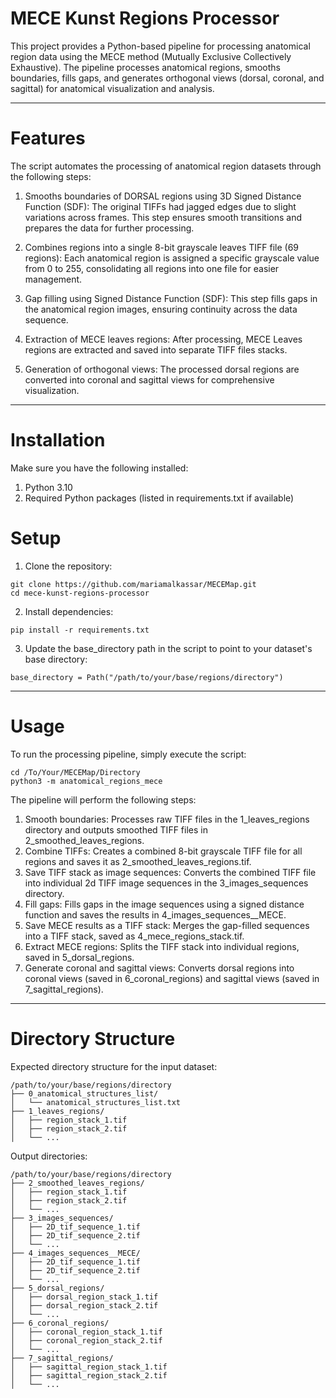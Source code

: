 # MECE Kunst Regions Processor

This project provides a Python-based pipeline for processing anatomical region data using the MECE method (Mutually Exclusive Collectively Exhaustive). 
The pipeline processes anatomical regions, smooths boundaries, fills gaps, and generates orthogonal views (dorsal, coronal, and sagittal) for anatomical visualization and analysis.

---

# Features
The script automates the processing of anatomical region datasets through the following steps:
1. Smooths boundaries of DORSAL regions using 3D Signed Distance Function (SDF):
The original TIFFs had jagged edges due to slight variations across frames. This step ensures smooth transitions and prepares the data for further processing.

2. Combines regions into a single 8-bit grayscale leaves TIFF file (69 regions):
Each anatomical region is assigned a specific grayscale value from 0 to 255, consolidating all regions into one file for easier management.

3. Gap filling using Signed Distance Function (SDF):
This step fills gaps in the anatomical region images, ensuring continuity across the data sequence.

3. Extraction of MECE leaves regions:
After processing, MECE Leaves regions are extracted and saved into separate TIFF files stacks.

4. Generation of orthogonal views:
The processed dorsal regions are converted into coronal and sagittal views for comprehensive visualization.

---

# Installation
Make sure you have the following installed:
1. Python 3.10 
2. Required Python packages (listed in requirements.txt if available)

# Setup
1. Clone the repository:

```
git clone https://github.com/mariamalkassar/MECEMap.git
cd mece-kunst-regions-processor
```

2. Install dependencies:

```
pip install -r requirements.txt
```

3. Update the base_directory path in the script to point to your dataset's base directory:

```
base_directory = Path("/path/to/your/base/regions/directory")
```

---

# Usage
To run the processing pipeline, simply execute the script:


```
cd /To/Your/MECEMap/Directory
python3 -m anatomical_regions_mece
```


The pipeline will perform the following steps:
1. Smooth boundaries: Processes raw TIFF files in the 1_leaves_regions directory and outputs smoothed TIFF files in 2_smoothed_leaves_regions.
2. Combine TIFFs: Creates a combined 8-bit grayscale TIFF file for all regions and saves it as 2_smoothed_leaves_regions.tif.
3. Save TIFF stack as image sequences: Converts the combined TIFF file into individual 2d TIFF image sequences in the 3_images_sequences directory.
4. Fill gaps: Fills gaps in the image sequences using a signed distance function and saves the results in 4_images_sequences__MECE.
5. Save MECE results as a TIFF stack: Merges the gap-filled sequences into a TIFF stack, saved as 4_mece_regions_stack.tif.
6. Extract MECE regions: Splits the TIFF stack into individual regions, saved in 5_dorsal_regions.
7. Generate coronal and sagittal views: Converts dorsal regions into coronal views (saved in 6_coronal_regions) and sagittal views (saved in 7_sagittal_regions).

---

# Directory Structure
Expected directory structure for the input dataset:

```
/path/to/your/base/regions/directory
├── 0_anatomical_structures_list/
│   └── anatomical_structures_list.txt
├── 1_leaves_regions/
│   ├── region_stack_1.tif
│   ├── region_stack_2.tif
│   └── ...
```
Output directories:

```
/path/to/your/base/regions/directory
├── 2_smoothed_leaves_regions/
│   ├── region_stack_1.tif
│   ├── region_stack_2.tif
│   └── ...
├── 3_images_sequences/
│   ├── 2D_tif_sequence_1.tif
│   ├── 2D_tif_sequence_2.tif
│   └── ...
├── 4_images_sequences__MECE/
│   ├── 2D_tif_sequence_1.tif
│   ├── 2D_tif_sequence_2.tif
│   └── ...
├── 5_dorsal_regions/
│   ├── dorsal_region_stack_1.tif
│   ├── dorsal_region_stack_2.tif
│   └── ...
├── 6_coronal_regions/
│   ├── coronal_region_stack_1.tif
│   ├── coronal_region_stack_2.tif
│   └── ...
├── 7_sagittal_regions/
│   ├── sagittal_region_stack_1.tif
│   ├── sagittal_region_stack_2.tif
│   └── ...
```

